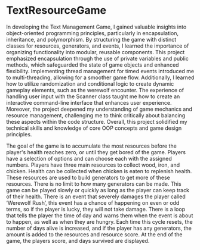 # TextResourceGame
In developing the Text Management Game, I gained valuable insights into object-oriented programming principles, particularly in encapsulation, inheritance, and polymorphism. By structuring the game with distinct classes for resources, generators, and events, I learned the importance of organizing functionality into modular, reusable components. This project emphasized encapsulation through the use of private variables and public methods, which safeguarded the state of game objects and enhanced flexibility. Implementing thread management for timed events introduced me to multi-threading, allowing for a smoother game flow. Additionally, I learned how to utilize randomization and conditional logic to create dynamic gameplay elements, such as the werewolf encounter. The experience of handling user input with the Scanner class taught me how to create an interactive command-line interface that enhances user experience. Moreover, the project deepened my understanding of game mechanics and resource management, challenging me to think critically about balancing these aspects within the code structure. Overall, this project solidified my technical skills and knowledge of core OOP concepts and game design principles.

The goal of the game is to accumulate the most resources before the player's health reaches zero, or until they get bored of the game. Players have a selection of options and can choose each with the assigned numbers. Players have three main resources to collect wood, iron, and chicken. Health can be collected when chicken is eaten to replenish health. These resources are used to build generators to get more of these resources. There is no limit to how many generators can be made. This game can be played slowly or quickly as long as the player can keep track of their health. There is an event that severely damages the player called ‘Werewolf Rush’, this event has a chance of happening on even or odd terms, so if the player is lucky, they will not take damage. There is a loop that tells the player the time of day and warns them when the event is about to happen, as well as when they are hungry. Each time this cycle resets, the number of days alive is increased, and if the player has any generators, the amount is added to the resources and resource score. At the end of the game, the players score, and days survived are displayed.
